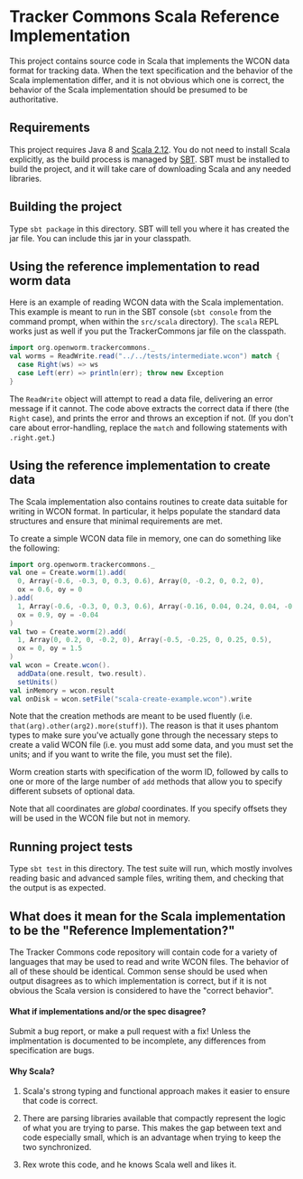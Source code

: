 # Tracker Commons Scala Reference Implementation

This project contains source code in Scala that implements the WCON data
format for tracking data.  When the text specification and the behavior of
the Scala implementation differ, and it is not obvious which one is correct,
the behavior of the Scala implementation should be presumed to be authoritative.

## Requirements

This project requires Java 8 and [Scala 2.12](http://scala-lang.org).  You do
not need to install Scala explicitly, as the build process is managed by
[SBT](http://www.scala-sbt.org/).  SBT must be installed to build the project,
and it will take care of downloading Scala and any needed libraries.

## Building the project

Type `sbt package` in this directory.  SBT will tell you where it has
created the jar file.  You can include this jar in your classpath.

## Using the reference implementation to read worm data

Here is an example of reading WCON data with the Scala implementation.
This example is meant to run in the SBT console (`sbt console` from the
command prompt, when within the `src/scala` directory).  The `scala`
REPL works just as well if you put the TrackerCommons jar file on the
classpath.

```scala
import org.openworm.trackercommons._
val worms = ReadWrite.read("../../tests/intermediate.wcon") match {
  case Right(ws) => ws
  case Left(err) => println(err); throw new Exception
}
```

The `ReadWrite` object will attempt to read a data file, delivering an
error message if it cannot.  The code above extracts the correct data if
there (the `Right` case), and prints the error and throws an exception if
not.  (If you don't care about error-handling, replace the `match` and following
statements with `.right.get`.)

## Using the reference implementation to create data

The Scala implementation also contains routines to create data suitable for writing in WCON format.  In particular, it helps populate the standard data structures and ensure that minimal requirements are met.

To create a simple WCON data file in memory, one can do something like the following:

```scala
import org.openworm.trackercommons._
val one = Create.worm(1).add(
  0, Array(-0.6, -0.3, 0, 0.3, 0.6), Array(0, -0.2, 0, 0.2, 0),
  ox = 0.6, oy = 0
).add(
  1, Array(-0.6, -0.3, 0, 0.3, 0.6), Array(-0.16, 0.04, 0.24, 0.04, -0.16),
  ox = 0.9, oy = -0.04
)
val two = Create.worm(2).add(
  1, Array(0, 0.2, 0, -0.2, 0), Array(-0.5, -0.25, 0, 0.25, 0.5),
  ox = 0, oy = 1.5
)
val wcon = Create.wcon().
  addData(one.result, two.result).
  setUnits()
val inMemory = wcon.result
val onDisk = wcon.setFile("scala-create-example.wcon").write
```

Note that the creation methods are meant to be used fluently (i.e. `that(arg).other(arg2).more(stuff)`).  The reason is that it uses phantom types to make sure you've actually gone through the necessary steps to create a valid WCON file (i.e. you must add some data, and you must set the units; and if you want to write the file, you must set the file).

Worm creation starts with specification of the worm ID, followed by calls to one or more of the large number of `add` methods that allow you to specify different subsets of optional data.

Note that all coordinates are _global_ coordinates.  If you specify offsets they will be used in the WCON file but not in memory.

## Running project tests

Type `sbt test` in this directory.  The test suite will run, which mostly
involves reading basic and advanced sample files, writing them, and checking
that the output is as expected.

## What does it mean for the Scala implementation to be the "Reference Implementation?"

The Tracker Commons code repository will contain code for a variety of languages
that may be used to read and write WCON files.  The behavior of all of these
should be identical.  Common sense should be used when output disagrees as to
which implementation is correct, but if it is not obvious the Scala version
is considered to have the "correct behavior".

#### What if implementations and/or the spec disagree?

Submit a bug report, or make a pull request with a fix!  Unless the implmentation
is documented to be incomplete, any differences from specification are bugs.

#### Why Scala?

1. Scala's strong typing and functional approach makes it easier to ensure
that code is correct.

2. There are parsing libraries available that compactly represent the logic
of what you are trying to parse.  This makes the gap between text and code
especially small, which is an advantage when trying to keep the two
synchronized.

3. Rex wrote this code, and he knows Scala well and likes it.
